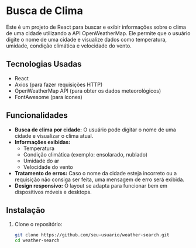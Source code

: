 # Busca de Clima

Este é um projeto de React para buscar e exibir informações sobre o clima de uma cidade utilizando a API OpenWeatherMap. Ele permite que o usuário digite o nome de uma cidade e visualize dados como temperatura, umidade, condição climática e velocidade do vento.

## Tecnologias Usadas

- React
- Axios (para fazer requisições HTTP)
- OpenWeatherMap API (para obter os dados meteorológicos)
- FontAwesome (para ícones)

## Funcionalidades

- **Busca de clima por cidade:** O usuário pode digitar o nome de uma cidade e visualizar o clima atual.
- **Informações exibidas:**
  - Temperatura
  - Condição climática (exemplo: ensolarado, nublado)
  - Umidade do ar
  - Velocidade do vento
- **Tratamento de erros:** Caso o nome da cidade esteja incorreto ou a requisição não consiga ser feita, uma mensagem de erro será exibida.
- **Design responsivo:** O layout se adapta para funcionar bem em dispositivos móveis e desktops.

## Instalação

1. Clone o repositório:

   ```bash
   git clone https://github.com/seu-usuario/weather-search.git
   cd weather-search
